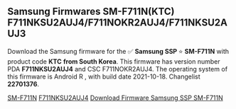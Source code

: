 <h2>Samsung Firmwares SM-F711N(KTC) F711NKSU2AUJ4/F711NOKR2AUJ4/F711NKSU2AUJ3</h2>
Download the Samsung firmware for the ✅ <strong>Samsung SSP </strong> ⭐ <strong>SM-F711N</strong> with product code <strong>KTC</strong> <strong> from South Korea</strong>. This firmware has version number PDA <strong>F711NKSU2AUJ4</strong> and CSC F711NOKR2AUJ4. The operating system of this firmware is Android R , with build date 2021-10-18. Changelist <strong>22701376</strong>.


[SM-F711N](https://samfirm.shop/samsung/model/SM-F711N)
[F711NKSU2AUJ4](https://samfirm.shop/samsung/pda/F711NKSU2AUJ4)
[Download Firmware Samsung SSP SM-F711N](https://samfirm.shop/samsung/firmware/465905)
